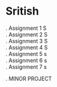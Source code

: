 # Sritish

. Assignment 1 S <br>
. Assignment 2 S <br>
. Assignment 3 S <br>
. Assignment 4 S <br>
. Assignment 5 s <br>
. Assignment 6 s <br>
. Assignment 7 s <br>

. MINOR PROJECT <br>
